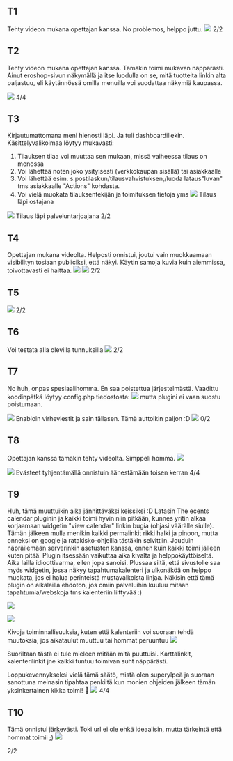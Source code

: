 ## T1
Tehty videon mukana opettajan kanssa. No problemos, helppo juttu.
![](/harjoitus4/images/T1.png)
2/2

## T2
Tehty videon mukana opettajan kanssa. Tämäkin toimi mukavan näppärästi. Ainut eroshop-sivun näkymällä ja itse luodulla on se, mitä tuotteita linkin alta paljastuu, eli käytännössä omilla menuilla voi suodattaa näkymiä kaupassa.

![](/harjoitus4/images/T2.png)
4/4

## T3
Kirjautumattomana meni hienosti läpi. Ja tuli dashboardillekin. Käsittelyvalikoimaa löytyy mukavasti: 
1. Tilauksen tilaa voi muuttaa sen mukaan, missä vaiheessa tilaus on menossa
2. Voi lähettää noten joko ysityisesti (verkkokaupan sisällä) tai asiakkaalle
3. Voi lähettää esim. s.postilaskun/tilausvahvistuksen,/luoda lataus"luvan" tms asiakkaalle "Actions" kohdasta.
4. Voi vielä muokata tilauksentekijän ja toimituksen tietoja
yms
![](/harjoitus4/images/T3_1.png)
Tilaus läpi ostajana

![](/harjoitus4/images/T3_2.png)
Tilaus läpi palveluntarjoajana
2/2

## T4
Opettajan mukana videolta. Helposti onnistui, joutui vain muokkaamaan visibilityn tosiaan publiciksi, että näkyi. Käytin samoja kuvia kuin aiemmissa, toivottavasti ei haittaa.
![](/harjoitus2/images/T4_autokauppa.png)
![](/harjoitus2/images/T4_ford.png)
2/2

## T5
![](/harjoitus4/images/T5.png)
2/2

## T6
Voi testata alla olevilla tunnuksilla
![](/harjoitus4/images/T6.png)
2/2

## T7
No huh, onpas spesiaalihomma. En saa poistettua järjestelmästä. Vaadittu 
koodinpätkä löytyy config.php tiedostosta:
![](/harjoitus4/images/T7_phpconfig.png)
mutta plugini ei vaan suostu poistumaan.

![](/harjoitus4/images/T7_eitoimi.png)
Enabloin virheviestit ja sain tällasen. Tämä auttoikin paljon :D
![](/harjoitus4/images/T7_error.png)
0/2


## T8
Opettajan kanssa tämäkin tehty videolta. Simppeli homma. 
![](/harjoitus4/images/T8.png)

![](/harjoitus4/images/T8_evasteet_tyhja.png)
Evästeet tyhjentämällä onnistuin äänestämään toisen kerran 
4/4

## T9
Huh, tämä muuttuikin aika jännittäväksi keissiksi :D 
Latasin The ecents calendar pluginin ja kaikki toimi hyvin niin pitkään, kunnes yritin alkaa  korjaamaan widgetin "view calendar" linkin bugia (ohjasi väärälle siulle). Tämän jälkeen mulla menikin kaikki permalinkit rikki halki ja pinoon, mutta onneksi on google ja ratakisko-ohjeilla tästäkin selvittiin. Jouduin näpräilemään serverinkin asetusten kanssa, ennen kuin kaikki toimi jälleen kuten pitää. 
Plugin itsessään vaikuttaa aika kivalta ja helppokäyttöiseltä. Aika lailla idioottivarma, ellen jopa sanoisi. Plussaa siitä, että sivustolle saa myös widgetin, jossa näkyy tapahtumakalenteri ja ulkonäköä on helppo muokata, jos ei halua perinteistä mustavalkoista linjaa. Näkisin että tämä plugin on aikalailla ehdoton, jos omiin palveluihin kuuluu mitään tapahtumia/webskoja tms kalenteriin liittyvää :)

![](/harjoitus4/images/T9_2.png)

![](/harjoitus4/images/T9.png)

Kivoja toiminnallisuuksia, kuten että kalenteriin voi suoraan tehdä muutoksia, jos aikataulut muuttuu tai hommat peruuntuu
![](/harjoitus4/images/T9_3.png)

Suoriltaan tästä ei tule mieleen mitään mitä puuttuisi. Karttalinkit, kalenterilinkit jne kaikki tuntuu toimivan suht näppärästi.

Loppukevennykseksi vielä tämä säätö, mistä olen superylpeä ja suoraan sanottuna meinasin tipahtaa penkiltä kun monien ohjeiden jälkeen tämän yksinkertainen kikka toimi! :muscle:
![](/harjoitus4/images/T9_4.png)
4/4

## T10
Tämä onnistui järkevästi. Toki url ei ole ehkä ideaalisin, mutta tärkeintä että hommat toimii ;)
![](/harjoitus4/images/T10.png)

2/2

